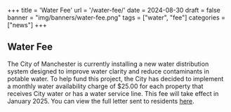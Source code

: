 +++
title = 'Water Fee'
url = '/water-fee/'
date = 2024-08-30
draft = false
banner = "img/banners/water-fee.png"
tags = ["water", "fee"]
categories = ["news"]
+++
## Water Fee ##

The City of Manchester is currently installing a new water distribution system designed to improve water clarity and reduce contaminants in potable water. To help fund this project, the City has decided to implement a monthly water availability charge of $25.00 for each property that receives City water or has a water service line. This fee will take effect in January 2025. You can view the full letter sent to residents [here](/pdf/Water_Fee.pdf).